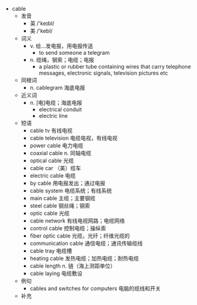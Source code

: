 - cable
  - 发音
    - 英 /'keɪbl/
    - 美 /'kebl/
  - 词义
    - v. 给…发电报，用电报传送
      - to send someone a  telegram 
    - n. 缆绳，钢索；电缆；电报
      - a plastic or rubber tube containing wires that carry telephone messages, electronic signals, television pictures etc
  - 同根词
    - n. cablegram 海底电报
  - 近义词
    - n. [电]电缆；海底电报
      - electrical conduit
      - electric line
  - 短语
    - cable tv 有线电视
    - cable television 电缆电视，有线电视
    - power cable 电力电缆
    - coaxial cable n. 同轴电缆
    - optical cable 光缆
    - cable car （美）缆车
    - electric cable 电缆
    - by cable 用电报发出；通过电报
    - cable system 电缆系统；有线系统
    - main cable 主缆；主要钢缆
    - steel cable 钢丝绳；钢索
    - optic cable 光缆
    - cable network 有线电视网路；电缆网络
    - control cable 控制电缆；操纵索
    - fiber optic cable 光缆，光纤；纤维光缆的
    - communication cable 通信电缆；通讯传输缆线
    - cable tray 电缆槽
    - heating cable 发热电缆；加热电缆；耐热电缆
    - cable length n. 链（海上测距单位）
    - cable laying 电缆敷设
  - 例句
    - cables and switches for computers 电脑的缆线和开关
  - 补充